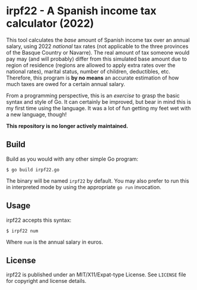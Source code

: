 # irpf22 - A Spanish income tax calculator (2022)

This tool calculates the _base_ amount of Spanish income tax over an annual
salary, using 2022 _national_ tax rates (not applicable to the three provinces
of the Basque Country or Navarre). The real amount of tax someone would pay 
may (and will probably) differ from this simulated base amount due to region of
residence (regions are allowed to apply extra rates over the national rates), 
marital status, number of children, deductibles, etc. Therefore, this program 
is **by no means** an accurate estimation of how much taxes are owed for a 
certain annual salary.

From a programming perspective, this is an _exercise_ to grasp the basic syntax
and style of Go. It can certainly be improved, but bear in mind this is my
first time using the language. It was a lot of fun getting my feet wet with a 
new language, though!

**This repository is no longer actively maintained.**

## Build

Build as you would with any other simple Go program:

```
$ go build irpf22.go
```

The binary will be named ``irpf22`` by default. You may also prefer to run this
in interpreted mode by using the appropriate ``go run`` invocation.

## Usage

irpf22 accepts this syntax:

```
$ irpf22 num
```

Where ``num`` is the annual salary in euros.

## License

irpf22 is published under an MIT/X11/Expat-type License. See ``LICENSE`` file 
for copyright and license details.
